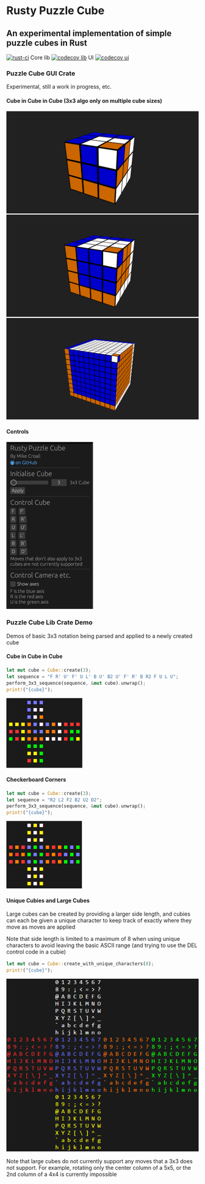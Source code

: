 # Rusty Puzzle Cube

## An experimental implementation of simple puzzle cubes in Rust

[![rust-ci](https://github.com/MikeCroall/rusty-puzzle-cube/actions/workflows/rust-ci.yml/badge.svg)](https://github.com/MikeCroall/rusty-puzzle-cube/actions) Core lib [![codecov lib](https://codecov.io/gh/MikeCroall/rusty-puzzle-cube/graph/badge.svg?flag=lib&precision=1&token=FAL4WFJ2ID)](https://codecov.io/gh/MikeCroall/rusty-puzzle-cube) UI [![codecov ui](https://codecov.io/gh/MikeCroall/rusty-puzzle-cube/graph/badge.svg?flag=ui&precision=1&token=FAL4WFJ2ID)](https://codecov.io/gh/MikeCroall/rusty-puzzle-cube)

### Puzzle Cube GUI Crate

Experimental, still a work in progress, etc.

#### Cube in Cube in Cube (3x3 algo only on multiple cube sizes)

![Cube in Cube in Cube 3d 3x3 screenshot](img/3x3-3d-cicic.png)
![Cube in Cube in Cube 3d 4x4 screenshot](img/4x4-3d-cicic.png)
![Cube in Cube in Cube 3d 10x10 screenshot](img/10x10-3d-cicic.png)

#### Controls

![Controls for the 3d renderer](img/controls-3d.png)

### Puzzle Cube Lib Crate Demo

Demos of basic 3x3 notation being parsed and applied to a newly created cube

#### Cube in Cube in Cube

```rust
let mut cube = Cube::create(3);
let sequence = "F R' U' F' U L' B U' B2 U' F' R' B R2 F U L U";
perform_3x3_sequence(sequence, &mut cube).unwrap();
print!("{cube}");
```

![Cube in Cube in Cube output screenshot](img/cube-in-cube-in-cube.png)

#### Checkerboard Corners

```rust
let mut cube = Cube::create(3);
let sequence = "R2 L2 F2 B2 U2 D2";
perform_3x3_sequence(sequence, &mut cube).unwrap();
print!("{cube}");
```

![Checkerboard Corners output screenshot](img/checkerboard-corners.png)

#### Unique Cubies and Large Cubes

Large cubes can be created by providing a larger side length, and cubies can each be given a unique character to keep track of exactly where they move as moves are applied

Note that side length is limited to a maximum of 8 when using unique characters to avoid leaving the basic ASCII range (and trying to use the DEL control code in a cubie)

```rust
let mut cube = Cube::create_with_unique_characters(8);
print!("{cube}");
```

![Big Cube and Unique Cubie output screenshot](img/big-cube-unique-cubie.png)

Note that large cubes do not currently support any moves that a 3x3 does not support.
For example, rotating only the center column of a 5x5, or the 2nd column of a 4x4 is currently impossible

